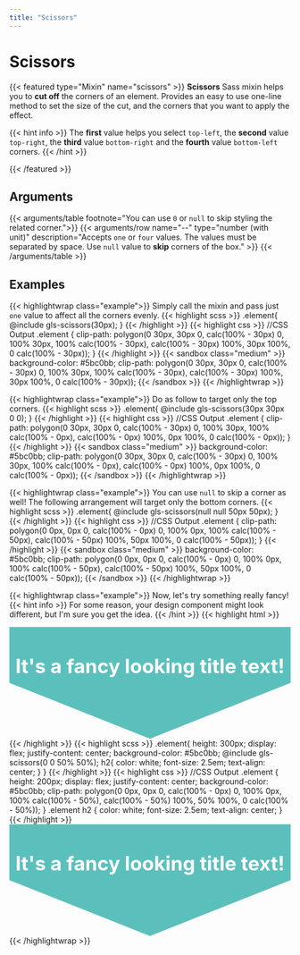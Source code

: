 ```yaml
---
title: "Scissors"
---
```


# Scissors

{{< featured type="Mixin" name="scissors" >}}
**Scissors** Sass mixin helps you to **cut off** the corners of an element. Provides an easy to use one-line method to set the size of the cut, and the corners that you want to apply the effect.

{{< hint info >}}
The **first** value helps you select `top-left`, the **second** value `top-right`, the **third** value `bottom-right` and the **fourth** value `bottom-left` corners.
{{< /hint >}}

{{< /featured >}}

## Arguments

{{< arguments/table footnote="You can use `0` or `null` to skip styling the related corner.">}}
    {{< arguments/row name="--" type="number (with unit)" description="Accepts `one` or `four` values. The values must be separated by space. Use `null` value to **skip** corners of the box." >}}
{{< /arguments/table >}}

## Examples

{{< highlightwrap class="example">}}
Simply call the mixin and pass just `one` value to affect all the corners evenly.
{{< highlight scss >}}
.element{
    @include gls-scissors(30px);
}
{{< /highlight >}}
{{< highlight css >}}
//CSS Output
.element {
    clip-path: polygon(0 30px, 30px 0, calc(100% - 30px) 0, 100% 30px, 100% calc(100% - 30px), calc(100% - 30px) 100%, 30px 100%, 0 calc(100% - 30px));
}
{{< /highlight >}}
{{< sandbox class="medium" >}}
background-color: #5bc0bb;
clip-path: polygon(0 30px, 30px 0, calc(100% - 30px) 0, 100% 30px, 100% calc(100% - 30px), calc(100% - 30px) 100%, 30px 100%, 0 calc(100% - 30px));
{{< /sandbox >}}
{{< /highlightwrap >}}

{{< highlightwrap class="example">}}
Do as follow to target only the top corners.
{{< highlight scss >}}
.element{
    @include gls-scissors(30px 30px 0 0);
}
{{< /highlight >}}
{{< highlight css >}}
//CSS Output
.element {
    clip-path: polygon(0 30px, 30px 0, calc(100% - 30px) 0, 100% 30px, 100% calc(100% - 0px), calc(100% - 0px) 100%, 0px 100%, 0 calc(100% - 0px));
}
{{< /highlight >}}
{{< sandbox class="medium" >}}
background-color: #5bc0bb;
clip-path: polygon(0 30px, 30px 0, calc(100% - 30px) 0, 100% 30px, 100% calc(100% - 0px), calc(100% - 0px) 100%, 0px 100%, 0 calc(100% - 0px));
{{< /sandbox >}}
{{< /highlightwrap >}}

{{< highlightwrap class="example">}}
You can use `null` to skip a corner as well! The following arrangement will target only the bottom corners.
{{< highlight scss >}}
.element{
    @include gls-scissors(null null 50px 50px);
}
{{< /highlight >}}
{{< highlight css >}}
//CSS Output
.element {
    clip-path: polygon(0 0px, 0px 0, calc(100% - 0px) 0, 100% 0px, 100% calc(100% - 50px), calc(100% - 50px) 100%, 50px 100%, 0 calc(100% - 50px));
}
{{< /highlight >}}
{{< sandbox class="medium" >}}
background-color: #5bc0bb;
clip-path: polygon(0 0px, 0px 0, calc(100% - 0px) 0, 100% 0px, 100% calc(100% - 50px), calc(100% - 50px) 100%, 50px 100%, 0 calc(100% - 50px));
{{< /sandbox >}}
{{< /highlightwrap >}}

{{< highlightwrap class="example">}}
Now, let's try something really fancy!
{{< hint info >}}
For some reason, your design component might look different, but I'm sure you get the idea.
{{< /hint >}}
{{< highlight html >}}
<div class="element">
    <h2>It's a fancy looking title text!</h2>
</div>
{{< /highlight >}}
{{< highlight scss >}}
.element{
    height: 300px;
    display: flex;
    justify-content: center;
    background-color: #5bc0bb;
    @include gls-scissors(0 0 50% 50%);
    h2{
        color: white;
        font-size: 2.5em;
        text-align: center;
    }
}
{{< /highlight >}}
{{< highlight css >}}
//CSS Output
.element {
    height: 200px;
    display: flex;
    justify-content: center;
    background-color: #5bc0bb;
    clip-path: polygon(0 0px, 0px 0, calc(100% - 0px) 0, 100% 0px, 100% calc(100% - 50%), calc(100% - 50%) 100%, 50% 100%, 0 calc(100% - 50%));
}
.element h2 {
    color: white;
    font-size: 2.5em;
    text-align: center;
}
{{< /highlight >}}
<div class="element">
    <h2>It's a fancy looking title text!</h2>
</div>
<style>
.element {
    height: 200px;
    display: flex;
    justify-content: center;
    background-color: #5bc0bb;
    clip-path: polygon(0 0px, 0px 0, calc(100% - 0px) 0, 100% 0px, 100% calc(100% - 50%), calc(100% - 50%) 100%, 50% 100%, 0 calc(100% - 50%));
}
.element h2 {
    color: white;
    font-size: 2.5em;
    text-align: center;
}
</style>
{{< /highlightwrap >}}
